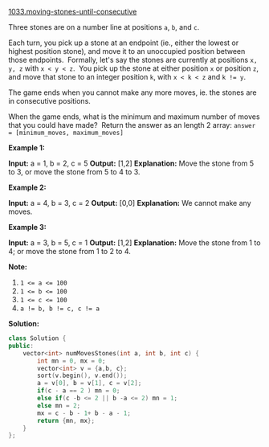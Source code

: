 [1033.moving-stones-until-consecutive](https://leetcode.com/problems/moving-stones-until-consecutive/)  

Three stones are on a number line at positions `a`, `b`, and `c`.

Each turn, you pick up a stone at an endpoint (ie., either the lowest or highest position stone), and move it to an unoccupied position between those endpoints.  Formally, let's say the stones are currently at positions `x, y, z` with `x < y < z`.  You pick up the stone at either position `x` or position `z`, and move that stone to an integer position `k`, with `x < k < z` and `k != y`.

The game ends when you cannot make any more moves, ie. the stones are in consecutive positions.

When the game ends, what is the minimum and maximum number of moves that you could have made?  Return the answer as an length 2 array: `answer = [minimum_moves, maximum_moves]`

**Example 1:**

**Input:** a = 1, b = 2, c = 5
**Output:** \[1,2\]
**Explanation:** Move the stone from 5 to 3, or move the stone from 5 to 4 to 3.

**Example 2:**

**Input:** a = 4, b = 3, c = 2
**Output:** \[0,0\]
**Explanation:** We cannot make any moves.

**Example 3:**

**Input:** a = 3, b = 5, c = 1
**Output:** \[1,2\]
**Explanation:** Move the stone from 1 to 4; or move the stone from 1 to 2 to 4.

**Note:**

1.  `1 <= a <= 100`
2.  `1 <= b <= 100`
3.  `1 <= c <= 100`
4.  `a != b, b != c, c != a`  



**Solution:**  

```cpp
class Solution {
public:
    vector<int> numMovesStones(int a, int b, int c) {
        int mn = 0, mx = 0;
        vector<int> v = {a,b, c};
        sort(v.begin(), v.end());
        a = v[0], b = v[1], c = v[2];
        if(c - a == 2 ) mn = 0;
        else if(c -b <= 2 || b -a <= 2) mn = 1;
        else mn = 2;
        mx = c - b - 1+ b - a - 1;
        return {mn, mx};
    }
};
```
      